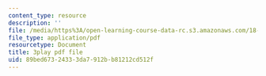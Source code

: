 ```yaml
---
content_type: resource
description: ''
file: /media/https%3A/open-learning-course-data-rc.s3.amazonaws.com/18-06sc-linear-algebra-fall-2011/89bed67324333da7912bb81212cd512f_Ts3o2I8_Mxc.pdf
file_type: application/pdf
resourcetype: Document
title: 3play pdf file
uid: 89bed673-2433-3da7-912b-b81212cd512f
---
```

